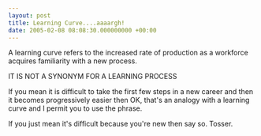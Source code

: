 ```yaml
---
layout: post
title: Learning Curve....aaaargh!
date: 2005-02-08 08:08:30.000000000 +00:00
---
```

A learning curve refers to the increased rate of production as a workforce acquires familiarity with a new process.

IT IS NOT A SYNONYM FOR A LEARNING PROCESS

If you mean it is difficult to take the first few steps in a new career and then it becomes progressively easier then OK, that's an analogy with a learning curve and I permit you to use the phrase.

If you just mean it's difficult because you're new then say so. Tosser.
